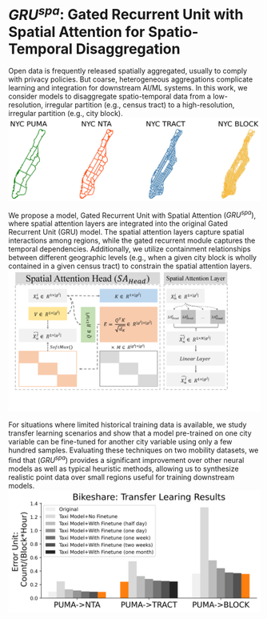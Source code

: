 # $GRU^{spa}$: Gated Recurrent Unit with Spatial Attention for Spatio-Temporal Disaggregation

Open data is frequently released spatially aggregated, usually to comply with privacy policies.  But coarse, heterogeneous aggregations complicate learning and integration for downstream AI/ML systems.  In this work, we consider models to disaggregate spatio-temporal data from a low-resolution, irregular partition (e.g., census tract) to a high-resolution, irregular partition (e.g., city block). 
![alt text](https://github.com/BeanHam/2023-urban-disaggregation/blob/main/figures/geo-boundaries.png)

We propose a model, Gated Recurrent Unit with Spatial Attention $(GRU^{spa})$, where spatial attention layers are integrated into the original Gated Recurrent Unit (GRU) model. The spatial attention layers capture spatial interactions among regions, while the gated recurrent module captures the temporal dependencies. Additionally, we utilize containment relationships between different geographic levels (e.g., when a given city block is wholly contained in a given census tract) to constrain the spatial attention layers. 
![alt text](https://github.com/BeanHam/2023-urban-disaggregation/blob/main/figures/setting.png)

For situations where limited historical training data is available, we study transfer learning scenarios and show that a model pre-trained on one city variable can be fine-tuned for another city variable using only a few hundred samples. Evaluating these techniques on two mobility datasets, we find that $(GRU^{spa})$ provides a significant improvement over other neural models as well as typical heuristic methods, allowing us to synthesize realistic point data over small regions useful for training downstream models.
![alt text](https://github.com/BeanHam/2023-urban-disaggregation/blob/main/figures/bikeshare_finetune_results.png)
